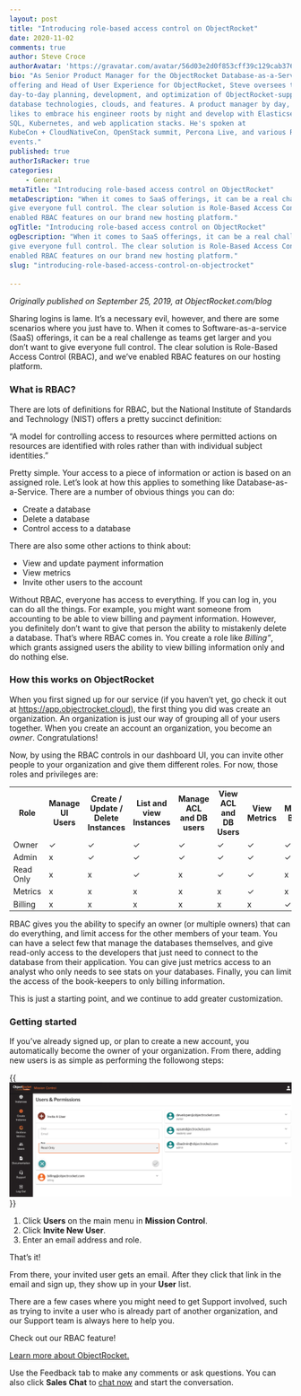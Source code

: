 ```yaml
---
layout: post
title: "Introducing role-based access control on ObjectRocket"
date: 2020-11-02
comments: true
author: Steve Croce
authorAvatar: 'https://gravatar.com/avatar/56d03e2d0f853cff39c129cab3761d49'
bio: "As Senior Product Manager for the ObjectRocket Database-as-a-Service
offering and Head of User Experience for ObjectRocket, Steve oversees the
day-to-day planning, development, and optimization of ObjectRocket-supported
database technologies, clouds, and features. A product manager by day, he still
likes to embrace his engineer roots by night and develop with Elasticsearch,
SQL, Kubernetes, and web application stacks. He's spoken at
KubeCon + CloudNativeCon, OpenStack summit, Percona Live, and various Rackspace
events."
published: true
authorIsRacker: true
categories:
    - General
metaTitle: "Introducing role-based access control on ObjectRocket"
metaDescription: "When it comes to SaaS offerings, it can be a real challenge as teams get larger and you don’t want to
give everyone full control. The clear solution is Role-Based Access Control (RBAC) and we’ve
enabled RBAC features on our brand new hosting platform."
ogTitle: "Introducing role-based access control on ObjectRocket"
ogDescription: "When it comes to SaaS offerings, it can be a real challenge as teams get larger and you don’t want to
give everyone full control. The clear solution is Role-Based Access Control (RBAC) and we’ve
enabled RBAC features on our brand new hosting platform."
slug: "introducing-role-based-access-control-on-objectrocket"

---
```

*Originally published on September 25, 2019, at ObjectRocket.com/blog*

Sharing logins is lame. It’s a necessary evil, however, and there are some scenarios where you just have to.
When it comes to Software-as-a-service (SaaS) offerings, it can be a real challenge as teams get larger and you don’t want to
give everyone full control. The clear solution is Role-Based Access Control (RBAC), and we’ve
enabled RBAC features on our hosting platform.

<!--more-->

### What is RBAC?

There are lots of definitions for RBAC, but the National Institute of Standards and Technology (NIST) offers a pretty succinct definition:

“A model for controlling access to resources where permitted actions on resources are identified
with roles rather than with individual subject identities.”

Pretty simple. Your access to a piece of information or action is based on an assigned role.
Let’s look at how this applies to something like Database-as-a-Service. There are a number of
obvious things you can do:

- Create a database
- Delete a database
- Control access to a database

There are also some other actions to think about:

- View and update payment information
- View metrics
- Invite other users to the account

Without RBAC, everyone has access to everything. If you can log in, you can do all the things.
For example, you might want someone from accounting to be able to view billing and payment
information. However, you definitely don’t want to give that person the ability to mistakenly
delete a database. That’s where RBAC comes in. You create a role like *Billing”*, which grants assigned
users the ability to view billing information only and do nothing else.

### How this works on ObjectRocket

When you first signed up for our service (if you haven’t yet, go check it out at https://app.objectrocket.cloud),
the first thing you did was create an organization. An organization is just our way of grouping all of your users together.
When you create an account an organization, you become an *owner*. Congratulations!

Now, by using the RBAC controls in our dashboard UI, you can invite other people to your organization
and give them different roles. For now, those roles and privileges are:

<table>
  <tr>
    <th>Role</th>
    <th>Manage UI Users</th>
    <th>Create / Update / Delete Instances</th>
    <th>List and view Instances</th>
    <th>Manage ACL and DB users</th>
    <th>View ACL and DB Users</th>
    <th>View Metrics</th>
    <th>Manage Billing</th>
  </tr>
  <tr>
    <td>Owner</td>
    <td>✓</td>
    <td>✓</td>
    <td>✓</td>
    <td>✓</td>
    <td>✓</td>
    <td>✓</td>
    <td>✓</td>
  </tr>
  <tr>
    <td>Admin</td>
    <td>x</td>
    <td>✓</td>
    <td>✓</td>
    <td>✓</td>
    <td>✓</td>
    <td>✓</td>
    <td>✓</td>
  </tr>
  <tr>
    <td>Read Only</td>
    <td>x</td>
    <td>x</td>
    <td>✓</td>
    <td>x</td>
    <td>✓</td>
    <td>✓</td>
    <td>x</td>
  </tr>
    <tr>
    <td>Metrics</td>
    <td>x</td>
    <td>x</td>
    <td>x</td>
    <td>x</td>
    <td>x</td>
    <td>✓</td>
    <td>x</td>
  </tr>
    <tr>
    <td>Billing</td>
    <td>x</td>
    <td>x</td>
    <td>x</td>
    <td>x</td>
    <td>x</td>
    <td>x</td>
    <td>✓</td>
  </tr>
</table>

RBAC gives you the ability to specify an owner (or multiple owners) that can do everything,
and limit access for the other members of your team. You can have a select few that manage the databases
themselves, and give read-only access to the developers that just need to connect to the database
from their application. You can give just metrics access to an analyst who only needs to see stats on
your databases. Finally, you can limit the access of the book-keepers to only billing information.

This is just a starting point, and we continue to add greater customization.

### Getting started

If you’ve already signed up, or plan to create a new account, you automatically become the owner of
your organization. From there, adding new users is as simple as performing the followong steps:

{{<img src="RBAC-Users-Permissions.png" title="" alt="user premissions">}}

1. Click **Users** on the main menu in **Mission Control**.
2. Click **Invite New User**.
3. Enter an email address and role.

That’s it!

From there, your invited user gets an email. After they click that link in the email and
sign up, they show up in your **User** list.

There are a few cases where you might need to get Support involved, such as trying to invite a user who is
already part of another organization, and our Support team is always here to help you.

Check out our RBAC feature!

<a class="cta purple" id="cta" href="https://www.objectrocket.com">Learn more about ObjectRocket.</a>

Use the Feedback tab to make any comments or ask questions. You can also click
**Sales Chat** to [chat now](https://www.rackspace.com/) and start the conversation.
